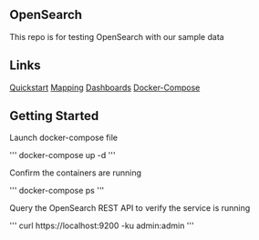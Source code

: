 ## OpenSearch

This repo is for testing OpenSearch with our sample data

## Links

[Quickstart](https://opensearch.org/docs/latest/quickstart/)
[Mapping](https://opensearch.org/docs/latest/field-types/)
[Dashboards](https://opensearch.org/docs/latest/dashboards/)
[Docker-Compose](https://github.com/opensearch-project/documentation-website/blob/2.11/assets/examples/docker-compose.yml)

## Getting Started

Launch docker-compose file

'''
docker-compose up -d
'''

Confirm the containers are running

'''
docker-compose ps
'''

Query the OpenSearch REST API to verify the service is running

'''
 curl https://localhost:9200 -ku admin:admin
'''


